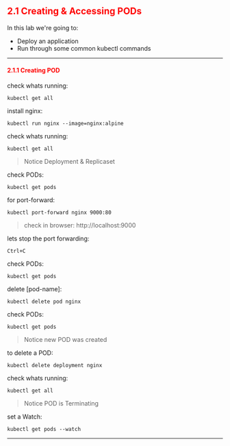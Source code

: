 ## <font color='red'> 2.1 Creating & Accessing PODs </font>

In this lab we're going to:
* Deploy an application
* Run through some common kubectl commands

---

#### <font color='red'> 2.1.1 Creating POD </font>
check whats running:
```
kubectl get all
```
install nginx:
```
kubectl run nginx --image=nginx:alpine
```
check whats running:
```
kubectl get all
```
> Notice Deployment & Replicaset  

check PODs:
```
kubectl get pods
```
for port-forward:
```
kubectl port-forward nginx 9000:80
```

> check in browser: http://localhost:9000

lets stop the port forwarding:
```
Ctrl+C
```
check PODs:
```
kubectl get pods
```


delete [pod-name]:
```
kubectl delete pod nginx
```
check PODs:
```
kubectl get pods
```
> Notice new POD was created

to delete a POD:
```
kubectl delete deployment nginx
```
check whats running:
```
kubectl get all
```
> Notice POD is Terminating  

set a Watch:
```
kubectl get pods --watch
```

---